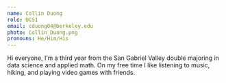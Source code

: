 ```yaml
---
name: Collin Duong
role: UCS1
email: cduong04@berkeley.edu
photo: Collin_Duong.png
pronouns: He/Him/His
---
```

Hi everyone, I’m a third year from the San Gabriel Valley double majoring in data science and applied math. On my free time I like listening to music, hiking, and playing video games with friends.